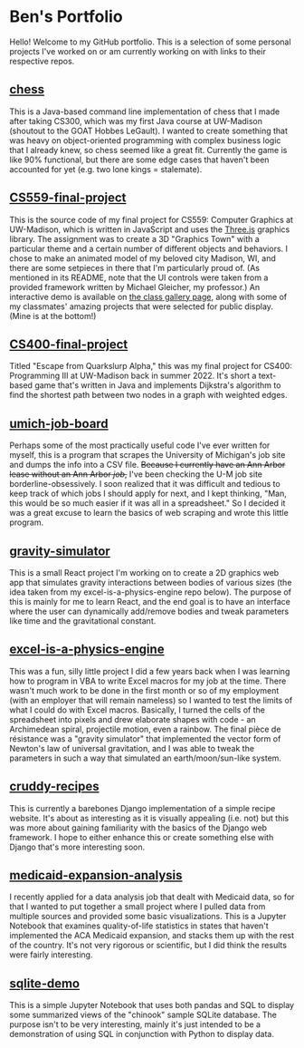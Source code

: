 # Ben's Portfolio
Hello! Welcome to my GitHub portfolio. This is a selection of some personal projects I've worked on or am currently working on with links to their respective repos.

## [chess](https://github.com/bdiamond2/chess)
This is a Java-based command line implementation of chess that I made after taking CS300, which was my first Java course at UW-Madison (shoutout to the GOAT Hobbes LeGault). I wanted to create something that was heavy on object-oriented programming with complex business logic that I already knew, so chess seemed like a great fit. Currently the game is like 90% functional, but there are some edge cases that haven't been accounted for yet (e.g. two lone kings = stalemate).

## [CS559-final-project](https://github.com/bdiamond2/CS559-final-project)
This is the source code of my final project for CS559: Computer Graphics at UW-Madison, which is written in JavaScript and uses the [Three.js](https://threejs.org/) graphics library. The assignment was to create a 3D "Graphics Town" with a particular theme and a certain number of different objects and behaviors. I chose to make an animated model of my beloved city Madison, WI, and there are some setpieces in there that I'm particularly proud of. (As mentioned in its README, note that the UI controls were taken from a provided framework written by Michael Gleicher, my professor.) An interactive demo is available on [the class gallery page](https://pages.graphics.cs.wisc.edu/559-sp23/gallery/grtowngallery/), along with some of my classmates' amazing projects that were selected for public display. (Mine is at the bottom!)

## [CS400-final-project](https://github.com/bdiamond2/CS400-final-project/)
Titled "Escape from Quarkslurp Alpha," this was my final project for CS400: Programming III at UW-Madison back in summer 2022. It's short a text-based game that's written in Java and implements Dijkstra's algorithm to find the shortest path between two nodes in a graph with weighted edges.

## [umich-job-board](https://github.com/bdiamond2/umich-job-board)
Perhaps some of the most practically useful code I've ever written for myself, this is a program that scrapes the University of Michigan's job site and dumps the info into a CSV file. ~~Because I currently have an Ann Arbor lease without an Ann Arbor *job*,~~ I've been checking the U-M job site borderline-obsessively. I soon realized that it was difficult and tedious to keep track of which jobs I should apply for next, and I kept thinking, "Man, this would be so much easier if it was all in a spreadsheet." So I decided it was a great excuse to learn the basics of web scraping and wrote this little program.

## [gravity-simulator](https://github.com/bdiamond2/gravity-simulator/)
This is a small React project I'm working on to create a 2D graphics web app that simulates gravity interactions between bodies of various sizes (the idea taken from my excel-is-a-physics-engine repo below). The purpose of this is mainly for me to learn React, and the end goal is to have an interface where the user can dynamically add/remove bodies and tweak parameters like time and the gravitational constant.

## [excel-is-a-physics-engine](https://github.com/bdiamond2/excel-is-a-physics-engine)
This was a fun, silly little project I did a few years back when I was learning how to program in VBA to write Excel macros for my job at the time. There wasn't much work to be done in the first month or so of my employment (with an employer that will remain nameless) so I wanted to test the limits of what I could do with Excel macros. Basically, I turned the cells of the spreadsheet into pixels and drew elaborate shapes with code - an Archimedean spiral, projectile motion, even a rainbow. The final pièce de résistance was a "gravity simulator" that implemented the vector form of Newton's law of universal gravitation, and I was able to tweak the parameters in such a way that simulated an earth/moon/sun-like system.

## [cruddy-recipes](https://github.com/bdiamond2/cruddy-recipes)
This is currently a barebones Django implementation of a simple recipe website. It's about as interesting as it is visually appealing (i.e. not) but this was more about gaining familiarity with the basics of the Django web framework. I hope to either enhance this or create something else with Django that's more interesting soon.

## [medicaid-expansion-analysis](https://github.com/bdiamond2/medicaid-expansion-analysis/blob/main/medicaid_expansion.ipynb)
I recently applied for a data analysis job that dealt with Medicaid data, so for that I wanted to put together a small project where I pulled data from multiple sources and provided some basic visualizations. This is a Jupyter Notebook that examines quality-of-life statistics in states that haven't implemented the ACA Medicaid expansion, and stacks them up with the rest of the country. It's not very rigorous or scientific, but I did think the results were fairly interesting.

## [sqlite-demo](https://github.com/bdiamond2/sqlite-demo/)
This is a simple Jupyter Notebook that uses both pandas and SQL to display some summarized views of the "chinook" sample SQLite database. The purpose isn't to be very interesting, mainly it's just intended to be a demonstration of using SQL in conjunction with Python to display data.
